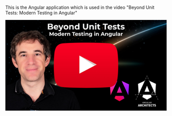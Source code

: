 This is the Angular application which is used in the video "Beyond Unit Tests: Modern Testing in Angular"

<a href="https://www.youtube.com/watch?v=lbiOP-VLKGI"><img src="./youtube.jpg"></a>

